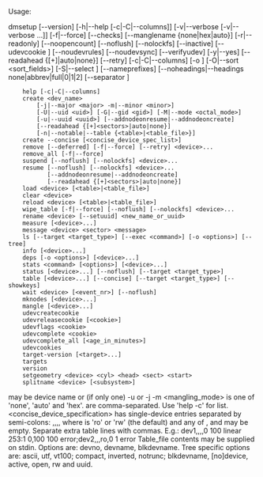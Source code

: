 Usage:

dmsetup
        [--version] [-h|--help [-c|-C|--columns]]
        [-v|--verbose [-v|--verbose ...]] [-f|--force]
        [--checks] [--manglename {none|hex|auto}]
        [-r|--readonly] [--noopencount] [--noflush] [--nolockfs] [--inactive]
        [--udevcookie <cookie>] [--noudevrules] [--noudevsync] [--verifyudev]
        [-y|--yes] [--readahead {[+]<sectors>|auto|none}] [--retry]
        [-c|-C|--columns] [-o <fields>] [-O|--sort <sort_fields>]
        [-S|--select <selection>] [--nameprefixes]
        [--noheadings|--headings none|abbrev|full|0|1|2]
        [--separator <separator>]

        help [-c|-C|--columns]
        create <dev_name>
            [-j|--major <major> -m|--minor <minor>]
            [-U|--uid <uid>] [-G|--gid <gid>] [-M|--mode <octal_mode>]
            [-u|--uuid <uuid>] [--addnodeonresume|--addnodeoncreate]
            [--readahead {[+]<sectors>|auto|none}]
            [-n|--notable|--table {<table>|<table_file>}]
        create --concise [<concise_device_spec_list>]
        remove [--deferred] [-f|--force] [--retry] <device>...
        remove_all [-f|--force]
        suspend [--noflush] [--nolockfs] <device>...
        resume [--noflush] [--nolockfs] <device>...
               [--addnodeonresume|--addnodeoncreate]
               [--readahead {[+]<sectors>|auto|none}]
        load <device> [<table>|<table_file>]
        clear <device>
        reload <device> [<table>|<table_file>]
        wipe_table [-f|--force] [--noflush] [--nolockfs] <device>...
        rename <device> [--setuuid] <new_name_or_uuid>
        measure [<device>...]
        message <device> <sector> <message>
        ls [--target <target_type>] [--exec <command>] [-o <options>] [--tree]
        info [<device>...]
        deps [-o <options>] [<device>...]
        stats <command> [<options>] [<device>...]
        status [<device>...] [--noflush] [--target <target_type>]
        table [<device>...] [--concise] [--target <target_type>] [--showkeys]
        wait <device> [<event_nr>] [--noflush]
        mknodes [<device>...]
        mangle [<device>...]
        udevcreatecookie
        udevreleasecookie [<cookie>]
        udevflags <cookie>
        udevcomplete <cookie>
        udevcomplete_all [<age_in_minutes>]
        udevcookies
        target-version [<target>...]
        targets
        version
        setgeometry <device> <cyl> <head> <sect> <start>
        splitname <device> [<subsystem>]

<device> may be device name or (if only one) -u <uuid> or -j <major> -m <minor>
<mangling_mode> is one of 'none', 'auto' and 'hex'.
<fields> are comma-separated.  Use 'help -c' for list.
<concise_device_specification> has single-device entries separated by semi-colons:
    <name>,<uuid>,<minor>,<flags>,<table>
        where <flags> is 'ro' or 'rw' (the default) and any of <uuid>, <minor>
        and <flags> may be empty. Separate extra table lines with commas.
    E.g.: dev1,,,,0 100 linear 253:1 0,100 100 error;dev2,,,ro,0 1 error
Table_file contents may be supplied on stdin.
Options are: devno, devname, blkdevname.
Tree specific options are: ascii, utf, vt100; compact, inverted, notrunc;
                           blkdevname, [no]device, active, open, rw and uuid.
